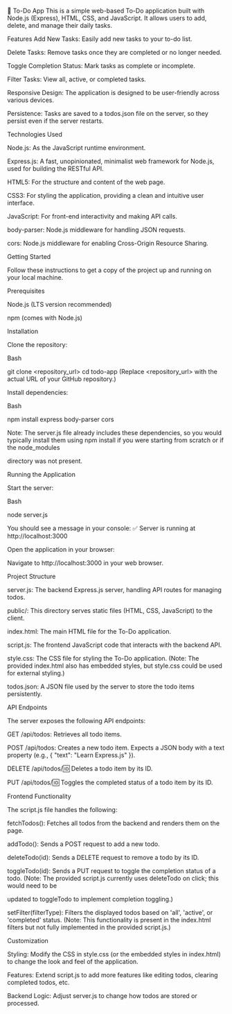 📝 To-Do App
This is a simple web-based To-Do application built with Node.js (Express), HTML, CSS, and JavaScript. It allows users to add, delete, and manage their daily tasks.

Features
Add New Tasks: Easily add new tasks to your to-do list.

Delete Tasks: Remove tasks once they are completed or no longer needed.

Toggle Completion Status: Mark tasks as complete or incomplete.

Filter Tasks: View all, active, or completed tasks.

Responsive Design: The application is designed to be user-friendly across various devices.

Persistence: Tasks are saved to a todos.json file on the server, so they persist even if the server restarts.

Technologies Used

Node.js: As the JavaScript runtime environment.

Express.js: A fast, unopinionated, minimalist web framework for Node.js, used for building the RESTful API.

HTML5: For the structure and content of the web page.

CSS3: For styling the application, providing a clean and intuitive user interface.

JavaScript: For front-end interactivity and making API calls.

body-parser: Node.js middleware for handling JSON requests.

cors: Node.js middleware for enabling Cross-Origin Resource Sharing.

Getting Started

Follow these instructions to get a copy of the project up and running on your local machine.

Prerequisites

Node.js (LTS version recommended)

npm (comes with Node.js)

Installation

Clone the repository:


Bash

git clone <repository_url>
cd todo-app
(Replace <repository_url> with the actual URL of your GitHub repository.)

Install dependencies:

Bash

npm install express body-parser cors

Note: The server.js file already includes these dependencies, so you would typically install them using npm install if you were starting from scratch or if the node_modules 

directory was not present.

Running the Application

Start the server:

Bash

node server.js

You should see a message in your console: ✅ Server is running at http://localhost:3000

Open the application in your browser:

Navigate to http://localhost:3000 in your web browser.

Project Structure

server.js: The backend Express.js server, handling API routes for managing todos.

public/: This directory serves static files (HTML, CSS, JavaScript) to the client.

index.html: The main HTML file for the To-Do application.

script.js: The frontend JavaScript code that interacts with the backend API.

style.css: The CSS file for styling the To-Do application. (Note: The provided index.html also has embedded styles, but style.css could be used for external styling.)

todos.json: A JSON file used by the server to store the todo items persistently.

API Endpoints

The server exposes the following API endpoints:

GET /api/todos: Retrieves all todo items.

POST /api/todos: Creates a new todo item. Expects a JSON body with a text property (e.g., { "text": "Learn Express.js" }).

DELETE /api/todos/:id: Deletes a todo item by its ID.

PUT /api/todos/:id: Toggles the completed status of a todo item by its ID.

Frontend Functionality

The script.js file handles the following:

fetchTodos(): Fetches all todos from the backend and renders them on the page.

addTodo(): Sends a POST request to add a new todo.

deleteTodo(id): Sends a DELETE request to remove a todo by its ID.

toggleTodo(id): Sends a PUT request to toggle the completion status of a todo. (Note: The provided script.js currently uses deleteTodo on click; this would need to be 

updated to toggleTodo to implement completion toggling.)

setFilter(filterType): Filters the displayed todos based on 'all', 'active', or 'completed' status. (Note: This functionality is present in the index.html filters but not 
fully implemented in the provided script.js.)

Customization

Styling: Modify the CSS in style.css (or the embedded styles in index.html) to change the look and feel of the application.

Features: Extend script.js to add more features like editing todos, clearing completed todos, etc.

Backend Logic: Adjust server.js to change how todos are stored or processed.
